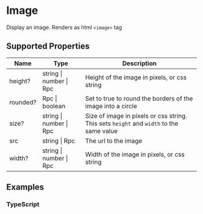 # Image

Display an image. Renders as html `<image>` tag

## Supported Properties

| Name     | Type                    | Description                                                                             |
| -------- | ----------------------- | --------------------------------------------------------------------------------------- |
| height?  | string \| number \| Rpc | Height of the image in pixels, or css string                                            |
| rounded? | Rpc \| boolean          | Set to true to round the borders of the image into a circle                             |
| size?    | string \| number \| Rpc | Size of image in pixels or css string. This sets `height` and `width` to the same value |
| src      | string \| Rpc           | The url to the image                                                                    |
| width?   | string \| number \| Rpc | Width of the image in pixels, or css string                                             |

## Examples

### TypeScript

```javascript

```
